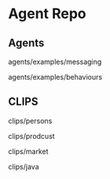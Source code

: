# Agent Repo 

## Agents

agents/examples/messaging

agents/examples/behaviours

## CLIPS

clips/persons

clips/prodcust

clips/market

clips/java

